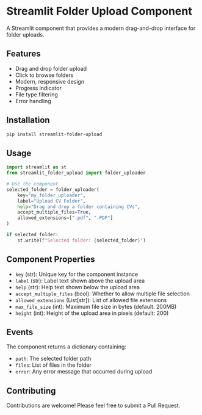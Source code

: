 # Streamlit Folder Upload Component

A Streamlit component that provides a modern drag-and-drop interface for folder uploads.

## Features

- Drag and drop folder upload
- Click to browse folders
- Modern, responsive design
- Progress indicator
- File type filtering
- Error handling

## Installation

```bash
pip install streamlit-folder-upload
```

## Usage

```python
import streamlit as st
from streamlit_folder_upload import folder_uploader

# Use the component
selected_folder = folder_uploader(
    key="my_folder_uploader",
    label="Upload CV Folder",
    help="Drag and drop a folder containing CVs",
    accept_multiple_files=True,
    allowed_extensions=[".pdf", ".PDF"]
)

if selected_folder:
    st.write(f"Selected folder: {selected_folder}")
```

## Component Properties

- `key` (str): Unique key for the component instance
- `label` (str): Label text shown above the upload area
- `help` (str): Help text shown below the upload area
- `accept_multiple_files` (bool): Whether to allow multiple file selection
- `allowed_extensions` (List[str]): List of allowed file extensions
- `max_file_size` (int): Maximum file size in bytes (default: 200MB)
- `height` (int): Height of the upload area in pixels (default: 200)

## Events

The component returns a dictionary containing:
- `path`: The selected folder path
- `files`: List of files in the folder
- `error`: Any error message that occurred during upload

## Contributing

Contributions are welcome! Please feel free to submit a Pull Request.
